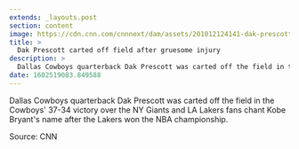 ```yaml
--- 
extends: _layouts.post 
section: content 
image: https://cdn.cnn.com/cnnnext/dam/assets/201012124141-dak-prescott-injury-super-tease.jpg 
title: > 
  Dak Prescott carted off field after gruesome injury 
description: > 
  Dallas Cowboys quarterback Dak Prescott was carted off the field in the Cowboys' 37-34 victory over the NY Giants and LA Lakers fans chant Kobe Bryant's name after the Lakers won the NBA championship.Source: CNN 
date: 1602519083.849588 
--- 
```

Dallas Cowboys quarterback Dak Prescott was carted off the field in the Cowboys' 37-34 victory over the NY Giants and LA Lakers fans chant Kobe Bryant's name after the Lakers won the NBA championship.

Source: CNN